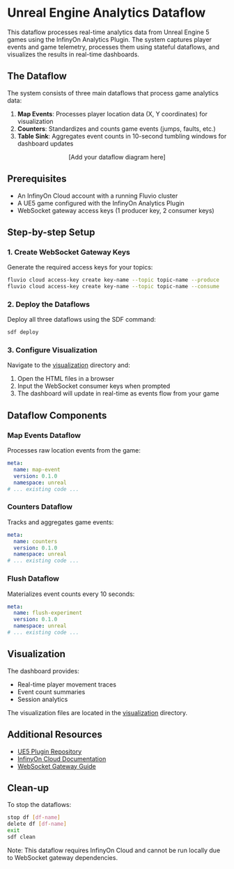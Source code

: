 # Unreal Engine Analytics Dataflow

This dataflow processes real-time analytics data from Unreal Engine 5 games using the InfinyOn Analytics Plugin. The system captures player events and game telemetry, processes them using stateful dataflows, and visualizes the results in real-time dashboards.

## The Dataflow

The system consists of three main dataflows that process game analytics data:

1. **Map Events**: Processes player location data (X, Y coordinates) for visualization
2. **Counters**: Standardizes and counts game events (jumps, faults, etc.)
3. **Table Sink**: Aggregates event counts in 10-second tumbling windows for dashboard updates

<p align="center">
 [Add your dataflow diagram here]
</p>

## Prerequisites

* An InfinyOn Cloud account with a running Fluvio cluster
* A UE5 game configured with the InfinyOn Analytics Plugin
* WebSocket gateway access keys (1 producer key, 2 consumer keys)

## Step-by-step Setup

### 1. Create WebSocket Gateway Keys

Generate the required access keys for your topics:

```bash
fluvio cloud access-key create key-name --topic topic-name --produce
fluvio cloud access-key create key-name --topic topic-name --consume
```

### 2. Deploy the Dataflows

Deploy all three dataflows using the SDF command:

```bash
sdf deploy
```

### 3. Configure Visualization

Navigate to the [visualization](./visualization/) directory and:
1. Open the HTML files in a browser
2. Input the WebSocket consumer keys when prompted
3. The dashboard will update in real-time as events flow from your game

## Dataflow Components

### Map Events Dataflow
Processes raw location events from the game:
```yaml
meta:
  name: map-event
  version: 0.1.0
  namespace: unreal
# ... existing code ...
```

### Counters Dataflow
Tracks and aggregates game events:
```yaml
meta:
  name: counters
  version: 0.1.0
  namespace: unreal
# ... existing code ...
```

### Flush Dataflow
Materializes event counts every 10 seconds:
```yaml
meta:
  name: flush-experiment
  version: 0.1.0
  namespace: unreal
# ... existing code ...
```

## Visualization

The dashboard provides:
- Real-time player movement traces
- Event count summaries
- Session analytics

The visualization files are located in the [visualization](./visualization/) directory.

## Additional Resources

- [UE5 Plugin Repository](https://github.com/fluvio-community/TuDiAnalyticsTest)
- [InfinyOn Cloud Documentation](https://www.fluvio.io/docs/cloud/quickstart)
- [WebSocket Gateway Guide](https://www.fluvio.io/docs/cloud/demos/ws-gateway)

## Clean-up

To stop the dataflows:

```bash
stop df [df-name]
delete df [df-name]
exit
sdf clean
```

Note: This dataflow requires InfinyOn Cloud and cannot be run locally due to WebSocket gateway dependencies.
